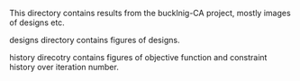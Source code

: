 This directory contains results from the bucklnig-CA project, mostly images of designs etc.

designs directory contains figures of designs.

history direcotry contains figures of objective function and constraint history over iteration number.
